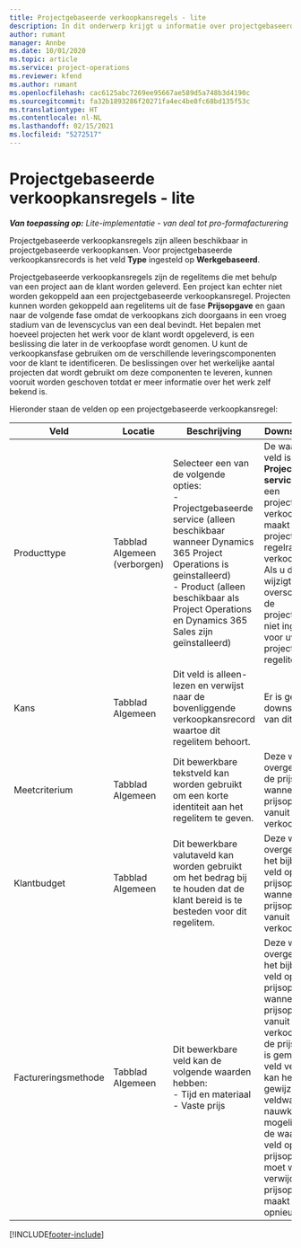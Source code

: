 ```yaml
---
title: Projectgebaseerde verkoopkansregels - lite
description: In dit onderwerp krijgt u informatie over projectgebaseerde verkoopkansregels. (Pro)
author: rumant
manager: Annbe
ms.date: 10/01/2020
ms.topic: article
ms.service: project-operations
ms.reviewer: kfend
ms.author: rumant
ms.openlocfilehash: cac6125abc7269ee95667ae589d5a748b3d4190c
ms.sourcegitcommit: fa32b1893286f20271fa4ec4be8fc68bd135f53c
ms.translationtype: HT
ms.contentlocale: nl-NL
ms.lasthandoff: 02/15/2021
ms.locfileid: "5272517"
---
```

# <a name="project-based-opportunity-lines---lite"></a>Projectgebaseerde verkoopkansregels - lite

_**Van toepassing op:** Lite-implementatie - van deal tot pro-formafacturering_

Projectgebaseerde verkoopkansregels zijn alleen beschikbaar in projectgebaseerde verkoopkansen. Voor projectgebaseerde verkoopkansrecords is het veld **Type** ingesteld op **Werkgebaseerd**.

Projectgebaseerde verkoopkansregels zijn de regelitems die met behulp van een project aan de klant worden geleverd. Een project kan echter niet worden gekoppeld aan een projectgebaseerde verkoopkansregel. Projecten kunnen worden gekoppeld aan regelitems uit de fase **Prijsopgave** en gaan naar de volgende fase omdat de verkoopkans zich doorgaans in een vroeg stadium van de levenscyclus van een deal bevindt. Het bepalen met hoeveel projecten het werk voor de klant wordt opgeleverd, is een beslissing die later in de verkoopfase wordt genomen. U kunt de verkoopkansfase gebruiken om de verschillende leveringscomponenten voor de klant te identificeren. De beslissingen over het werkelijke aantal projecten dat wordt gebruikt om deze componenten te leveren, kunnen vooruit worden geschoven totdat er meer informatie over het werk zelf bekend is.

Hieronder staan de velden op een projectgebaseerde verkoopkansregel:

| **Veld** | **Locatie** | **Beschrijving** | **Downstreamimpact** |
| --- | --- | --- | --- |
| Producttype | Tabblad Algemeen (verborgen) | Selecteer een van de volgende opties:</br>- Projectgebaseerde service (alleen beschikbaar wanneer Dynamics 365 Project Operations is geinstalleerd)</br>- Product (alleen beschikbaar als Project Operations en Dynamics 365 Sales zijn geïnstalleerd) | De waarde van dit veld is ingesteld op **Projectgebaseerde service** wanneer u een projectgebaseerde verkoopkansregel maakt vanuit het projectgebaseerde regelraster van de verkoopkans. <br> Als u deze waarde wijzigt of overschrijft, wordt de projectfunctionaliteit niet ingeschakeld voor uw projectgebaseerde regelitems. |
| Kans | Tabblad Algemeen | Dit veld is alleen-lezen en verwijst naar de bovenliggende verkoopkansrecord waartoe dit regelitem behoort. | Er is geen downstreamimpact van dit veld. |
| Meetcriterium | Tabblad Algemeen | Dit bewerkbare tekstveld kan worden gebruikt om een korte identiteit aan het regelitem te geven. | Deze waarde wordt overgedragen naar de prijsopgaveregel wanneer u een prijsopgave maakt vanuit deze verkoopkans. |
| Klantbudget | Tabblad Algemeen | Dit bewerkbare valutaveld kan worden gebruikt om het bedrag bij te houden dat de klant bereid is te besteden voor dit regelitem. | Deze waarde wordt overgedragen naar het bijbehorende veld op de prijsopgaveregel wanneer u een prijsopgave maakt vanuit deze verkoopkans. |
| Factureringsmethode | Tabblad Algemeen | Dit bewerkbare veld kan de volgende waarden hebben:</br>- Tijd en materiaal</br>- Vaste prijs | Deze waarde wordt overgedragen naar het bijbehorende veld op de prijsopgaveregel wanneer u een prijsopgave maakt vanuit deze verkoopkans. Nadat de prijsopgaveregel is gemaakt, is het veld vergrendeld en kan het niet worden gewijzigd. Wijs deze veldwaarde zo nauwkeurig mogelijk toe. Als u de waarde van dit veld op de prijsopgaveregel moet wijzigen, verwijdert u de prijsopgaveregel en maakt u deze opnieuw. |


[!INCLUDE[footer-include](../../includes/footer-banner.md)]